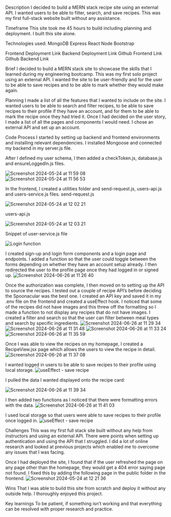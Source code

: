 Description
I decided to build a MERN stack recipe site using an external API. I wanted users to be able to filter, search, and save recipes. This was my first full-stack website built without any assistance.

Timeframe
This site took me 45 hours to build including planning and deployment. I built this site alone.

Technologies used:
MongoDB
Express
React
Node
Bootstrap

Frontend Deployment Link
Backend Deployment Link
Github Frontend Link
Github Backend Link

Brief
I decided to build a MERN stack site to showcase the skills that I learned during my engineering bootcamp. This was my first solo project using an external API. I wanted the site to be user-friendly and for the user to be able to save recipes and to be able to mark whether they would make again. 

Planning
I made a list of all the features that I wanted to include on the site. I wanted users to be able to search and filter recipes, to be able to save recipes to their profile if they have an account, and for them to be able to mark the recipe once they had tried it. Once I had decided on the user story, I made a list of all the pages and components I would need. I chose an external API and set up an account. 

Code Process
I started by setting up backend and frontend environments and installing relevant dependencies. I installed Mongoose and connected my backend in my server.js file. 

After I defined my user schema, I then added a checkToken.js, database.js and ensureLoggedIn.js files.

![Screenshot 2024-05-24 at 11 59 08](https://github.com/sdg877/recipe_site_fe/assets/149600602/af79af6f-6aca-44b0-9976-b77111fab982)
![Screenshot 2024-05-24 at 11 56 53](https://github.com/sdg877/recipe_site_fe/assets/149600602/07a6515d-87f2-4ca6-b71e-a4df2bb478d1)



In the frontend, I created a utilities folder and send-request.js, users-api.js and users-service.js files.
send-request.js

![Screenshot 2024-05-24 at 12 02 21](https://github.com/sdg877/recipe_site_fe/assets/149600602/1f6af299-d0df-4c22-95e6-23d8065e7e87)


users-api.js

![Screenshot 2024-05-24 at 12 03 21](https://github.com/sdg877/recipe_site_fe/assets/149600602/890e6544-c4cd-41c6-8849-b8b1fed22e81)

Snippet of user-service.js file

![Login function](https://github.com/sdg877/recipe_site_fe/assets/149600602/b2cdcf22-d778-474c-bd9f-1d3f981405c3)


I created sign-up and login form components and a login page and endpoints. I added a function so that the user could toggle between the forms depending on whether they have an account setup already. I then redirected the user to the profile page once they had logged in or signed up.
![Screenshot 2024-06-26 at 11 26 40](https://github.com/sdg877/recipe_site_fe/assets/149600602/36b7d3c7-bd95-4ec1-9ea0-7302bf0cc3cb)


Once the authorization was complete, I then moved on to setting up the API to source the recipes. I tested out a couple of recipe API’s before deciding the Spoonacular was the best one. I created an API key and saved it in my .env file on the frontend and created a useEffect hook. I noticed that some of the recipes did not have images and this threw off the formatting so I made a function to not display any recipes that do not have images. I created a filter and search so that the user can filter between meal types and search by specific ingredients.
![Screenshot 2024-06-26 at 11 29 34](https://github.com/sdg877/recipe_site_fe/assets/149600602/2a68d792-4bca-497d-bbda-a849ee0c8ecc)
![Screenshot 2024-06-26 at 11 31 48](https://github.com/sdg877/recipe_site_fe/assets/149600602/e5b90066-bfad-499c-b259-f1934ff8dc47)
![Screenshot 2024-06-26 at 11 33 24](https://github.com/sdg877/recipe_site_fe/assets/149600602/092aa507-655e-4ada-8ff3-a4343012d02c)
![Screenshot 2024-06-26 at 11 35 59](https://github.com/sdg877/recipe_site_fe/assets/149600602/c42257dd-0ee5-4869-b0f1-b4ab5e2da801)


Once I was able to view the recipes on my homepage, I created a RecipeView.jsx page which allows the users to view the recipe in detail. 
![Screenshot 2024-06-26 at 11 37 08](https://github.com/sdg877/recipe_site_fe/assets/149600602/e6769015-0a09-4515-a622-326e135f8f84)


I wanted logged in users to be able to save recipes to their profile using local storage.
![useEffect - save recipe](https://github.com/sdg877/recipe_site_fe/assets/149600602/1f62daab-6f19-4147-bc51-c51d07e8206a)


I pulled the data I wanted displayed onto the recipe card:

![Screenshot 2024-06-26 at 11 39 34](https://github.com/sdg877/recipe_site_fe/assets/149600602/deb59f70-d519-4e70-b703-8e31ec91c27b)

I then added two functions as I noticed that there were formatting errors with the data.
![Screenshot 2024-06-26 at 11 41 03](https://github.com/sdg877/recipe_site_fe/assets/149600602/8afaeec5-3d82-4e2a-a02e-48ceb3c1aed8)


I used local storage so that users were able to save recipes to their profile once logged in. 
![useEffect - save recipe](https://github.com/sdg877/recipe_site_fe/assets/149600602/944a69b7-551b-4815-a1aa-2672c6447c5b)


Challenges
This was my first full stack site built without any help from instructors and using an external API. There were points when setting up authentication and using the API that I struggled. I did a lot of online research and looked at previous projects which enabled me to overcome any issues that I was facing. 

Once I had deployed the site, I found that if the user refreshed the page on any page other than the homepage, they would get a 404 error saying page not found. I fixed this by adding the following page in the public folder in the frontend.
![Screenshot 2024-05-24 at 12 21 36](https://github.com/sdg877/recipe_site_fe/assets/149600602/5d6c9a8d-ed8c-4c51-93c1-638e45abb697)

Wins
That I was able to build this site from scratch and deploy it without any outside help. I thoroughly enjoyed this project.

Key learnings
To be patient, if something isn’t working and that everything can be resolved with proper research and practice.
